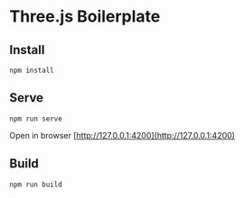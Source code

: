 # Three.js Boilerplate

## Install
`npm install`

## Serve 
`npm run serve`

Open in browser [http://127.0.0.1:4200](http://127.0.0.1:4200)

## Build 
`npm run build`
